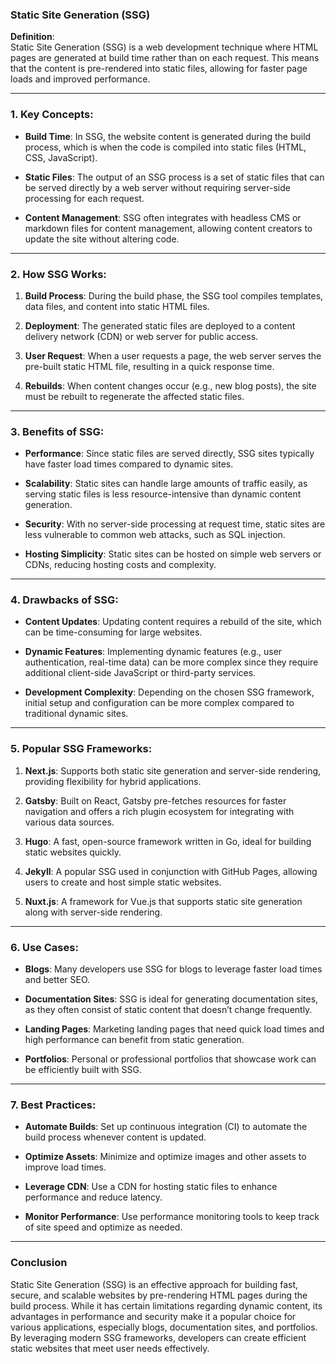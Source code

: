 ### Static Site Generation (SSG)

**Definition**:  
Static Site Generation (SSG) is a web development technique where HTML pages are generated at build time rather than on each request. This means that the content is pre-rendered into static files, allowing for faster page loads and improved performance.

---

### 1. **Key Concepts**:

- **Build Time**: In SSG, the website content is generated during the build process, which is when the code is compiled into static files (HTML, CSS, JavaScript).

- **Static Files**: The output of an SSG process is a set of static files that can be served directly by a web server without requiring server-side processing for each request.

- **Content Management**: SSG often integrates with headless CMS or markdown files for content management, allowing content creators to update the site without altering code.

---

### 2. **How SSG Works**:

1. **Build Process**: During the build phase, the SSG tool compiles templates, data files, and content into static HTML files.

2. **Deployment**: The generated static files are deployed to a content delivery network (CDN) or web server for public access.

3. **User Request**: When a user requests a page, the web server serves the pre-built static HTML file, resulting in a quick response time.

4. **Rebuilds**: When content changes occur (e.g., new blog posts), the site must be rebuilt to regenerate the affected static files.

---

### 3. **Benefits of SSG**:

- **Performance**: Since static files are served directly, SSG sites typically have faster load times compared to dynamic sites.

- **Scalability**: Static sites can handle large amounts of traffic easily, as serving static files is less resource-intensive than dynamic content generation.

- **Security**: With no server-side processing at request time, static sites are less vulnerable to common web attacks, such as SQL injection.

- **Hosting Simplicity**: Static sites can be hosted on simple web servers or CDNs, reducing hosting costs and complexity.

---

### 4. **Drawbacks of SSG**:

- **Content Updates**: Updating content requires a rebuild of the site, which can be time-consuming for large websites.

- **Dynamic Features**: Implementing dynamic features (e.g., user authentication, real-time data) can be more complex since they require additional client-side JavaScript or third-party services.

- **Development Complexity**: Depending on the chosen SSG framework, initial setup and configuration can be more complex compared to traditional dynamic sites.

---

### 5. **Popular SSG Frameworks**:

1. **Next.js**: Supports both static site generation and server-side rendering, providing flexibility for hybrid applications.

2. **Gatsby**: Built on React, Gatsby pre-fetches resources for faster navigation and offers a rich plugin ecosystem for integrating with various data sources.

3. **Hugo**: A fast, open-source framework written in Go, ideal for building static websites quickly.

4. **Jekyll**: A popular SSG used in conjunction with GitHub Pages, allowing users to create and host simple static websites.

5. **Nuxt.js**: A framework for Vue.js that supports static site generation along with server-side rendering.

---

### 6. **Use Cases**:

- **Blogs**: Many developers use SSG for blogs to leverage faster load times and better SEO.

- **Documentation Sites**: SSG is ideal for generating documentation sites, as they often consist of static content that doesn’t change frequently.

- **Landing Pages**: Marketing landing pages that need quick load times and high performance can benefit from static generation.

- **Portfolios**: Personal or professional portfolios that showcase work can be efficiently built with SSG.

---

### 7. **Best Practices**:

- **Automate Builds**: Set up continuous integration (CI) to automate the build process whenever content is updated.

- **Optimize Assets**: Minimize and optimize images and other assets to improve load times.

- **Leverage CDN**: Use a CDN for hosting static files to enhance performance and reduce latency.

- **Monitor Performance**: Use performance monitoring tools to keep track of site speed and optimize as needed.

---

### Conclusion

Static Site Generation (SSG) is an effective approach for building fast, secure, and scalable websites by pre-rendering HTML pages during the build process. While it has certain limitations regarding dynamic content, its advantages in performance and security make it a popular choice for various applications, especially blogs, documentation sites, and portfolios. By leveraging modern SSG frameworks, developers can create efficient static websites that meet user needs effectively.